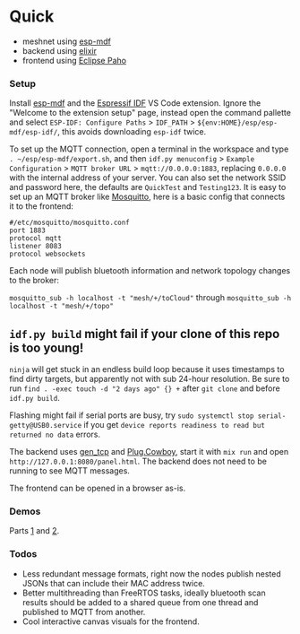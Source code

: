 # Quick
* meshnet using [esp-mdf](https://github.com/espressif/esp-mdf)
* backend using [elixir](https://github.com/elixir-lang/elixir)
* frontend using [Eclipse Paho](https://www.eclipse.org/paho/index.php?page=clients/js/index.php)

### Setup
Install [esp-mdf](https://github.com/espressif/esp-mdf) and the [Espressif IDF](https://marketplace.visualstudio.com/items?itemName=espressif.esp-idf-extension) VS Code extension. Ignore the "Welcome to the extension setup" page, instead open the command pallette and select `ESP-IDF: Configure Paths` > `IDF_PATH` > `${env:HOME}/esp/esp-mdf/esp-idf/`, this avoids downloading `esp-idf` twice.

To set up the MQTT connection, open a terminal in the workspace and type `. ~/esp/esp-mdf/export.sh`, and then `idf.py menuconfig` > `Example Configuration` > `MQTT broker URL` > `mqtt://0.0.0.0:1883`, replacing `0.0.0.0` with the internal address of your server. You can also set the network SSID and password here, the defaults are `QuickTest` and `Testing123`. It is easy to set up an MQTT broker like [Mosquitto](https://mosquitto.org/), here is a basic config that connects it to the frontend:

```
#/etc/mosquitto/mosquitto.conf
port 1883
protocol mqtt
listener 8083
protocol websockets
```
 Each node will publish bluetooth information and network topology changes to the broker:

`mosquitto_sub -h localhost -t "mesh/+/toCloud"`
through
`mosquitto_sub -h localhost -t "mesh/+/topo"`

## `idf.py build` might fail if your clone of this repo is too young!
`ninja` will get stuck in an endless build loop because it uses timestamps to find dirty targets, but apparently not with sub 24-hour resolution. Be sure to run `find . -exec touch -d "2 days ago" {} +` after `git clone` and before `idf.py build`.

Flashing might fail if serial ports are busy, try `sudo systemctl stop serial-getty@USB0.service` if you get `device reports readiness to read but returned no data` errors.

The backend uses [gen_tcp](https://elixir-lang.org/getting-started/mix-otp/task-and-gen-tcp.html) and [Plug.Cowboy](https://github.com/elixir-plug/plug_cowboy), start it with `mix run` and open `http://127.0.0.1:8080/panel.html`. The backend does not need to be running to see MQTT messages.

The frontend can be opened in a browser as-is.

### Demos
Parts [1](https://drive.google.com/file/d/1RUB25v0KZ8gKf_x0r_MXZNGIfBAjof6k/view?usp=sharing) and [2](https://drive.google.com/file/d/17djVrHJW8_8Fp9lnTQ7tsjYYEkwgC1B4/view?usp=sharing).

### Todos
* Less redundant message formats, right now the nodes publish nested JSONs that can include their MAC address twice.
* Better multithreading than FreeRTOS tasks, ideally bluetooth scan results should be added to a shared queue from one thread and published to MQTT from another.
* Cool interactive canvas visuals for the frontend. 
